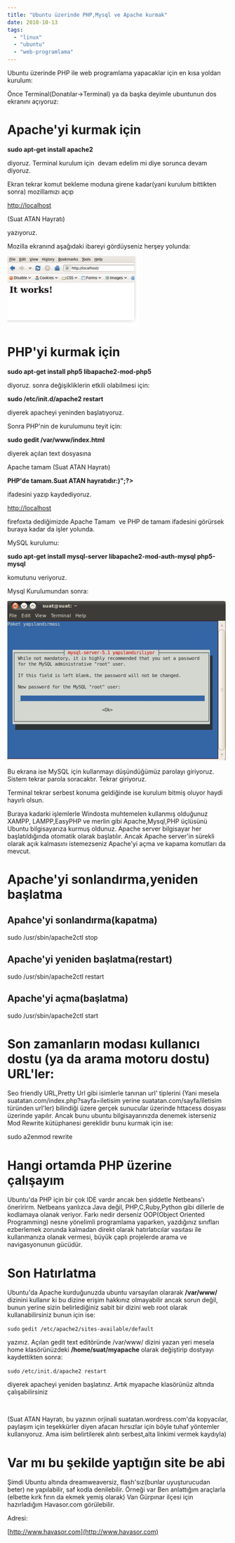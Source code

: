 ```yaml
---
title: "Ubuntu üzerinde PHP,Mysql ve Apache kurmak"
date: 2010-10-13
tags: 
  - "linux"
  - "ubuntu"
  - "web-programlama"
---
```


Ubuntu üzerinde PHP ile web programlama yapacaklar için en kısa yoldan kurulum:

Önce Terminal(Donatılar->Terminal) ya da başka deyimle ubuntunun dos ekranını açıyoruz:

# **Apache'yi kurmak için**

**sudo apt-get install apache2**

diyoruz. Terminal kurulum için  devam edelim mi diye sorunca devam diyoruz.

Ekran tekrar komut bekleme moduna girene kadar(yani kurulum bittikten sonra) mozillamızı açıp

[http://localhost](http://localhost)

(Suat ATAN Hayratı)

yazıyoruz.

Mozilla ekranınd aşağıdaki ibareyi gördüyseniz herşey yolunda:

[![](/images/screenshot-mozilla-firefox1.png "screenshot-mozilla-firefox1")](http://suatatan.wordpress.com/wp-content/uploads/2010/10/screenshot-mozilla-firefox1.png)

# PHP'yi kurmak için

**sudo apt-get install php5 libapache2-mod-php5**

diyoruz. sonra değişikliklerin etkili olabilmesi için:

**sudo /etc/init.d/apache2 restart**

diyerek apacheyi yeninden başlatıyoruz.

Sonra PHP'nin de kurulumunu teyit için:

**sudo gedit /var/www/index.html**

diyerek açılan text dosyasına

Apache tamam (Suat ATAN Hayratı)

**<?php phpinfo();echo "<br/>PHP'de tamam.Suat ATAN hayratıdır:)";?>**

ifadesini yazıp kaydediyoruz.

[http://localhost](http://localhost)

firefoxta dediğimizde Apache Tamam  ve PHP de tamam ifadesini görürsek buraya kadar da işler yolunda.

MySQL kurulumu:

**sudo apt-get install mysql-server libapache2-mod-auth-mysql php5-mysql**

komutunu veriyoruz.

Mysql Kurulumundan sonra:

[![](/images/mysqlroot.png "mysqlroot")](http://suatatan.wordpress.com/wp-content/uploads/2010/10/mysqlroot.png)

Bu ekrana ise MySQL için kullanmayı düşündüğümüz parolayı giriyoruz. Sistem tekrar parola soracaktır. Tekrar giriyoruz.

Terminal tekrar serbest konuma geldiğinde ise kurulum bitmiş oluyor haydi hayırlı olsun.

Buraya kadarki işlemlerle Windosta muhtemelen kullanmış olduğunuz XAMPP, LAMPP,EasyPHP ve merlin gibi Apache,Mysql,PHP üçlüsünü Ubuntu bilgisayarıza kurmuş oldunuz. Apache server bilgisayar her başlatıldığında otomatik olarak başlatılır. Ancak Apache server'in sürekli olarak açık kalmasını istemezseniz Apache'yi açma ve kapama komutları da mevcut.

# Apache'yi sonlandırma,yeniden başlatma

## Apahce'yi sonlandırma(kapatma)

sudo /usr/sbin/apache2ctl stop

## Apache'yi yeniden başlatma(restart)

sudo /usr/sbin/apache2ctl restart

## Apache'yi açma(başlatma)

sudo /usr/sbin/apache2ctl start

# Son zamanların modası kullanıcı dostu (ya da arama motoru dostu) URL'ler:

Seo friendly URL,Pretty Url gibi isimlerle tanınan url' tiplerini (Yani mesela suatatan.com/index.php?sayfa=iletisim yerine suatatan.com/sayfa/iletisim türünden url'ler) bilindiği üzere gerçek sunucular üzerinde httacess dosyası üzerinde yapılır. Ancak bunu ubuntu bilgisayarınızda denemek isterseniz Mod Rewrite kütüphanesi gereklidir bunu kurmak için ise:

sudo a2enmod rewrite

# Hangi ortamda PHP üzerine çalışayım

Ubuntu'da PHP için bir çok IDE vardır ancak ben şiddetle Netbeans'ı öneririrm. Netbeans yanlızca Java değil, PHP,C,Ruby,Python gibi dillerle de kodlamaya olanak veriyor. Farkı nedir derseniz OOP(Object Oriented Programming) nesne yönelimli programlama yaparken, yazdığınız sınıfları ezberlemek zorunda kalmadan direkt olarak hatırlatıcılar vasıtası ile kullanmanıza olanak vermesi, büyük çaplı projelerde arama ve navigasyonunun gücüdür.

# Son Hatırlatma

Ubuntu'da Apache kurduğunuzda ubuntu varsayılan olararak **/var/www/** dizinini kullanır ki bu dizine erişim hakkınız olmayabilir ancak sorun değil, bunun yerine sizin belirlediğiniz sabit bir dizini web root olarak kullanabilirsiniz bunun için ise:

`sudo` `gedit /etc/apache2/sites-available/default`

yazınız. Açılan gedit text editöründe /var/www/ dizini yazan yeri mesela home klasörünüzdeki **/home/suat/myapache** olarak değiştirip dostyayı kaydettikten sonra:

`sudo` `/etc/init.d/apache2 restart`

diyerek apacheyi yeniden başlatınız. Artık myapache klasörünüz altında çalışabilirsiniz

 

(Suat ATAN Hayratı, bu yazının orjinali suatatan.wordress.com'da kopyacılar, paylaşım için teşekkürler diyen afacan hırsızlar için böyle tuhaf yöntemler kullanıyoruz. Ama isim belirtilerek alıntı serbest,alta linkimi vermek kaydıyla)

# Var mı bu şekilde yaptığın site be abi

Şimdi Ubuntu altında dreamweaversiz, flash'sız(bunlar uyuşturucudan beter) ne yapılabilir, saf kodla denilebilir. Örneği var Ben anlattığım araçlarla (elbette kırk fırın da ekmek yemiş olarak) Van Gürpınar ilçesi için hazırladığım Havasor.com görülebilir.

Adresi:

[http://www.havasor.com](http://www.havasor.com)
